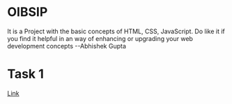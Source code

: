 # OIBSIP
It is a Project with the basic concepts of HTML, CSS, JavaScript. Do like it if you find it helpful in an way of enhancing or upgrading your web development concepts --Abhishek Gupta

<h1>Task 1</h1>
<a href="https://codewithabhigithub.githhub.io/oibsip_level1_task1/index.html">Link</a>
